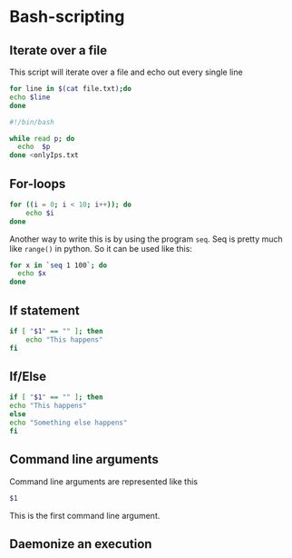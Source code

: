 # Bash-scripting

## Iterate over a file

This script will iterate over a file and echo out every single line

```bash
for line in $(cat file.txt);do
echo $line
done
```


```bash
#!/bin/bash

while read p; do
  echo  $p
done <onlyIps.txt
```

## For-loops

```bash
for ((i = 0; i < 10; i++)); do
    echo $i
done
```

Another way to write this is by using the program `seq`. Seq is pretty much like `range()` in python. So it can be used like this:

```bash
for x in `seq 1 100`; do
  echo $x
done
```

## If statement

```bash
if [ "$1" == "" ]; then
    echo "This happens"
fi
```

## If/Else

```bash
if [ "$1" == "" ]; then
echo "This happens"
else
echo "Something else happens"
fi
```


## Command line arguments

Command line arguments are represented like this

```bash
$1
```
This is the first command line argument.

## Daemonize an execution

```

```